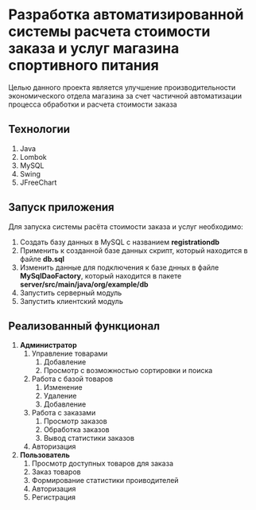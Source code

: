 # Разработка автоматизированной системы расчета стоимости заказа и услуг магазина спортивного питания

Целью данного проекта является улучшение производительности экономического отдела магазина за счет частичной автоматизации процесса обработки и расчета стоимости заказа

## Технологии

1. Java
2. Lombok
3. MySQL
4. Swing
5. JFreeChart

## Запуск приложения
Для запуска системы расёта стоимости заказа и услуг необходимо:
1. Создать базу данных в MySQL с названием **registrationdb**
2. Применить к созданной базе данных скрипт, который находится в файле **db.sql**
3. Изменить данные для подключения к базе днных в файле **MySqlDaoFactory**, который находится в пакете **server/src/main/java/org/example/db**
4. Запустить серверный модуль
5. Запустить клиентский модуль

## Реализованный функционал

1. **Администратор**</br>
    1. Управление товарами
        1. Добавление
        2. Просмотр с возможностью сортировки и поиска
    2. Работа с базой товаров
       1. Изменение
       2. Удаление
       3. Добавление
    3. Работа с заказами
       1. Просмотр заказов
       2. Обработка заказов
       3. Вывод статистики заказов
    4. Авторизация
2. **Пользователь**</br>
    1. Просмотр доступных товаров для заказа
    2. Заказ товаров
    3. Формирование статистики проиводителей
    4. Авторизация
    5. Регистрация 